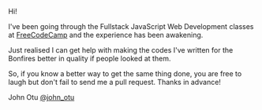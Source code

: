 Hi!

I've been going through the Fullstack JavaScript Web Development classes at [FreeCodeCamp](http://freecodecamp.com) and the experience has been awakening.

Just realised I can get help with making the codes I've written for the Bonfires better in quality if people looked at them.

So, if you know a better way to get the same thing done, you are free to laugh but don't fail to send me a pull request. Thanks in advance!

John Otu
[@john_otu](https://twitter.com/john_otu)